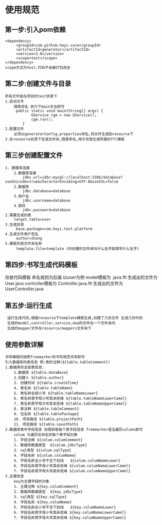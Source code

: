 # 使用规范
## 第一步:引入pom依赖
    <dependency>
         <groupId>com.github.heyi-core</groupId>
         <artifactId>generator</artifactId>
         <version>3.0</version>
         <scope>test</scope>
    </dependency>
    scope方式为test,代码不会被打包进去
## 第二步:创建文件与目录
    所有文件皆在项目的test目录下
    1.启动文件 
        随意命名 执行下main方法即可
         public static void main(String[] args) {
                GService cgm = new GService();
                cgm.run();
            }
    2.配置文件
        必须以generatorConfig.properties命名,将文件生成到resource下
    3.在resource目录下生成文件夹,随意命名,用于存放生成所属的ftl模板
## 第三步创建配置文件
    1. 数据库连接
        1.数据库连接
            jdbc.url=jdbc:mysql://localhost:3306/database?useUnicode=true&characterEncoding=UTF-8&useSSL=false
        2.数据库
            jdbc.database=database
        3.用户名
            jdbc.username=database
        4.密码    
            jdbc.password=database
    2.需要生成的表
        target.table=user
    3.生成目录
         base.package=com.heyi.test.platform
    4.生成文件用户签名
         author=zhang
    5.模板存放文件夹名称
         template.file=template (你创建的文件夹叫什么名字就填写什么名字)                     
## 第四步:书写生成代码模板 
   存放代码模板 
    命名规则为后缀 以user为例 model模板为 .java.ftl  生成出的文件为 User.java 
                    controller模板为 Controller.java.ftl 生成出的文件为 UserController.java
## 第五步:运行生成 
     运行生成代码,根据resource下template模板生成,创建了几份文件 生成几份代码
     生成的model,controller,service,dao的文件在一个文件夹内
     生成的mapper文件在resource/mappers文件夹下
## 使用参数详解
    书写模板时按照freemarker的书写规范书写即可   
    引入数据库的表信息 例:表的注释(${table.tableComment})  
    1.数据库的全部表信息:  
        1.数据库 ${table.dataBase}  
        2.创建人 ${table.author}  
        3. 创建时间 ${table.createTime}  
        4. 表名称 ${table.tableName}  
        5. 表名称全部小写 ${table.tableNameLower}  
        6. 表名称首字母小写其余驼峰 ${table.tableNameLowerCamel}  
        7. 表名称首字母大写其余驼峰 ${table.tableNameUpperCamel}  
        8. 表注释 ${table.tableComment}  
        9. 包名称 ${table.tablePackage}  
        10. 项目路径 ${table.projectPath}  
        11. 项目路径 ${table.savetPath}  
    2.数据库表中字段信息 如需获取每个表字段信息 freemarker语法遍历colums即可  
        colum 为遍历后命名的每个表字段对象  
        1. 字段注释 ${colum.columComment}  
        2. 数据库数据类型  ${colum.jdbcType}  
        3. sql类型 ${colum.sqlType}  
        4. 字段名称 ${colum.columName}  
        5. 字段名称全小写不含下划线   ${colum.columNameLower}  
        6. 字段名称首字母小写其余驼峰 ${colum.columNameLowerCamel}  
        7. 字段名称首字母大写其余驼峰 ${colum.columNameUpperCamel} 
    3.主键信息
        key为主键字段的对象
        1. 主键注释 ${key.columComment}  
        2. 数据库数据类型  ${key.jdbcType}  
        3. sql类型 ${key.sqlType}  
        4. 字段名称 ${key.columName}  
        5. 字段名称全小写不含下划线   ${key.columNameLower}  
        6. 字段名称首字母小写其余驼峰 ${key.columNameLowerCamel}  
        7. 字段名称首字母大写其余驼峰 ${key.columNameUpperCamel} 
